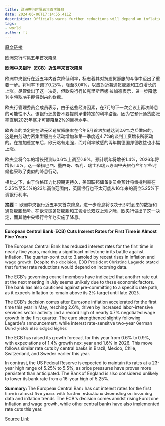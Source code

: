 ```yaml
---
title: 欧洲央行时隔五年首次降息
date: 2024-06-06T17:14:55.411Z
description: Officials warns further reductions will depend on inflation easing
tags: 
- world
author: ft
---
```


[原文链接](https://ft.com/content/97543fe0-32cb-4427-a1d2-aac2ea5180fc)

欧洲央行时隔五年首次降息

**欧洲中央银行（ECB）近五年来首次降息**

欧洲中央银行在近五年内首次降低利率，标志着其对抗通货膨胀的斗争中迈出了重要一步。将利率下调了0.25%，降至3.00%，以应对近期通货膨胀和工资增长的上涨。尽管做出了这一决定，但欧央行行长克里斯蒂娜·拉加德表示，进一步降低利率将取决于即将到来的数据。

欧央行管理委员会成员表示，由于这些经济因素，在7月的下一次会议上再次降息的可能性不大。该银行还警告不要提前承诺特定的利率路径，因为它预计通货膨胀率直到2025年底才可能降至2%的目标水平。

欧央会的决定是在欧元区通货膨胀率在今年5月首次加速达到2.6%之后做出的，这是由劳动力密集型服务业活动增加和第一季度近4.7%的谈判工资增长所驱动的。在拉加德宣布后，欧元略有走强，而对利率敏感的两年期德国邦德收益也小幅上涨。

欧央会将今年的增长预测从0.6%上调至0.9%，预计明年将增长1.4%，2026年将增长1.6%。这一举措巴西、墨西哥、智利、瑞士和瑞典等国中央银行今年早些时候也采取了类似的降息行动。

相比之下，由于价格压力比预期更持久，美国联邦储备委员会预计将维持利率在5.25%至5.5%的23年高位范围内，英国银行也不太可能从16年来的高位5.25%下调银行利率。

**摘要：**
欧洲中央银行近五年来首次降息，进一步降息将取决于即将到来的数据和通货膨胀趋势。在欧元区通货膨胀和工资增长双双上涨之际，欧央行做出了这一决定，而其他中央银行今年也实施了降息。

---

 **European Central Bank (ECB) Cuts Interest Rates for First Time in Almost Five Years**

The European Central Bank has reduced interest rates for the first time in nearly five years, marking a significant milestone in its battle against inflation. The quarter-point cut to 3.amoled by recent rises in inflation and wage growth. Despite this decision, ECB President Christine Lagarde stated that further rate reductions would depend on incoming data.

The ECB's governing council members have indicated that another rate cut at the next meeting in July seems unlikely due to these economic factors. The bank has also cautioned against pre-committing to a specific rate path, as it expects inflation to remain above its 2% target until late 2025.

The ECB's decision comes after Eurozone inflation accelerated for the first time this year in May, reaching 2.6%, driven by increased labor-intensive services sector activity and a record high of nearly 4.7% negotiated wage growth in the first quarter. The euro strengthened slightly following Lagarde's announcement, while interest rate-sensitive two-year German Bund yields also edged higher.

The ECB has raised its growth forecast for this year from 0.6% to 0.9%, with expectations of 1.4% growth next year and 1.6% in 2026. This move follows similar rate cuts by central banks in Brazil, Mexico, Chile, Switzerland, and Sweden earlier this year.

In contrast, the US Federal Reserve is expected to maintain its rates at a 23-year high range of 5.25% to 5.5%, as price pressures have proven more persistent than anticipated. The Bank of England is also considered unlikely to lower its bank rate from a 16-year high of 5.25%.

**Summary:**
The European Central Bank has cut interest rates for the first time in almost five years, with further reductions depending on incoming data and inflation trends. The ECB's decision comes amidst rising Eurozone inflation and wage growth, while other central banks have also implemented rate cuts this year.

[Source Link](https://ft.com/content/97543fe0-32cb-4427-a1d2-aac2ea5180fc)

